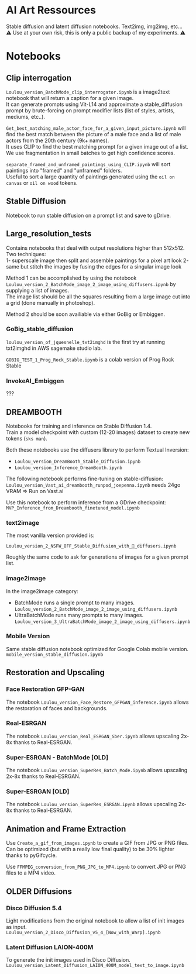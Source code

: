 # AI Art Ressources

Stable diffusion and latent diffusion notebooks. Text2img, img2img, etc...  
:warning: Use at your own risk, this is only a public backup of my experiments.  :warning:

# Notebooks

## Clip interrogation

`Loulou_version_BatchMode_clip_interrogator.ipynb` is a image2text notebook that will return a caption for a given image.  
It can generate prompts using Vit-L14 and approximate a stable_diffusion prompt by brute-forcing on prompt modifier lists (list of styles, artists, mediums, etc..). 

`Get_best_matching_male_actor_face_for_a_given_input_picture.ipynb` will find the best match between the picture of a male face and a list of male actors from the 20th century (9k+ names).  
It uses CLIP to find the best matching prompt for a given image out of a list. We use fragmentation in small batches to get high confidence scores.  

`separate_framed_and_unframed_paintings_using_CLIP.ipynb` will sort paintings into "framed" and "unframed" folders.  
Useful to sort a large quantity of paintings generated using the `oil on canvas` or `oil on wood` tokens.  

## Stable Diffusion

Notebook to run stable diffusion on a prompt list and save to gDrive.

## Large_resolution_tests

Contains notebooks that deal with output resolutions higher than 512x512.  
Two techniques:  
1- superscale image then split and assemble paintings for a pixel art look
2- same but stitch the images by fusing the edges for a singular image look 

Method 1 can be accomplished by using the notebook `Loulou_version_2_BatchMode_image_2_image_using_diffusers.ipynb` by supplying a list of images.  
The image list should be all the squares resulting from a large image cut into a grid (done manually in photoshop).  

Method 2 should be soon availiable via either GoBig or Embiggen.  

### GoBig_stable_diffusion

`loulou_version_of_jquesnelle_txt2imghd` is the first try at running txt2imghd in AWS sagemake studio lab. 

`GOBIG_TEST_1_Prog_Rock_Stable.ipynb` is a colab version of Prog Rock Stable  

### InvokeAI_Embiggen 

???

## DREAMBOOTH  

Notebooks for training and inference on Stable Diffusion 1.4.  
Train a model checkpoint with custom (12-20 images) dataset to create new tokens (`sks man`).  

Both these notebooks use the diffusers library to perform Textual Inversion:  
*  `Loulou_version_DreamBooth_Stable_Diffusion.ipynb`  
*  `Loulou_version_Inference_DreamBooth.ipynb`  

The following notebook performs fine-tuning on stable-diffusion:  
`Loulou_version_Vast_ai_dreambooth_runpod_joepenna.ipynb` needs 24go VRAM => Run on Vast.ai  

Use this notebook to perform inference from a GDrive checkpoint:  
`MVP_Inference_from_Dreambooth_finetuned_model.ipynb`  

### text2image

The most vanilla version provided is: 

`Loulou_version_2_NSFW_OFF_Stable_Diffusion_with_🧨_diffusers.ipynb`  

Roughly the same code to ask for generations of images for a given prompt list. 

### image2image

In the image2image category: 
*  BatchMode runs a single prompt to many images. `Loulou_version_2_BatchMode_image_2_image_using_diffusers.ipynb`
*  UltraBatchMode runs many prompts to many images. `Loulou_version_3_UltraBatchMode_image_2_image_using_diffusers.ipynb`

### Mobile Version

Same stable diffusion notebook optimized for Google Colab mobile version.  
`mobile_version_stable_diffusion.ipynb`  

## Restoration and Upscaling

###  Face Restoration GFP-GAN  
The notebook `Loulou_version_Face_Restore_GFPGAN_inference.ipynb` allows the restoration of faces and backgrounds. 

### Real-ESRGAN
The notebook `Loulou_version_Real_ESRGAN_Sber.ipynb` allows upscaling 2x-8x thanks to Real-ESRGAN. 

### Super-ESRGAN - BatchMode [OLD]
The notebook `Loulou_version_SuperRes_Batch_Mode.ipynb` allows upscaling 2x-8x thanks to Real-ESRGAN. 

### Super-ESRGAN [OLD]
The notebook `Loulou_version_SuperRes_ESRGAN.ipynb` allows upscaling 2x-8x thanks to Real-ESRGAN. 

## Animation and Frame Extraction  
Use `Create_a_gif_from_images.ipynb` to create a GIF from JPG or PNG files.  
Can be optimized (but with a really low final quality) to be 30% lighter thanks to pyGifcycle.  

Use `FFMPEG_conversion_from_PNG_JPG_to_MP4.ipynb` to convert JPG or PNG files to a MP4 video.  

## OLDER Diffusions

### Disco Diffusion 5.4

Light modifications from the original notebook to allow a list of init images as input.  
`Loulou_version_2_Disco_Diffusion_v5_4_[Now_with_Warp].ipynb`

### Latent Diffusion LAION-400M

To generate the init images used in Disco Diffusion. 
`Loulou_version_Latent_Diffusion_LAION_400M_model_text_to_image.ipynb`  